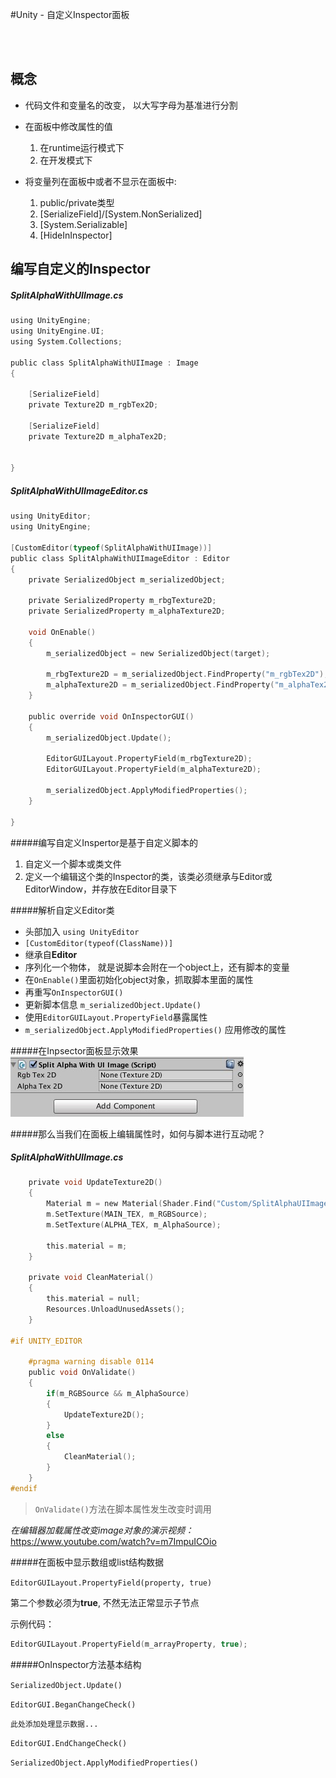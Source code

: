 #Unity - 自定义Inspector面板

</br>
</br>

## 概念
*	代码文件和变量名的改变， 以大写字母为基准进行分割
* 	在面板中修改属性的值
	1.	在runtime运行模式下
	2. 	在开发模式下

*	将变量列在面板中或者不显示在面板中:
	1. public/private类型
	2. [SerializeField]/[System.NonSerialized]
	3. [System.Serializable]
	4. [HideInInspector]
	
## 编写自定义的Inspector

##### SplitAlphaWithUIImage.cs
``` c sharp
using UnityEngine;
using UnityEngine.UI;
using System.Collections;

public class SplitAlphaWithUIImage : Image
{

    [SerializeField]
    private Texture2D m_rgbTex2D;

    [SerializeField]
    private Texture2D m_alphaTex2D;
    
    
}
```

##### SplitAlphaWithUIImageEditor.cs
``` c sharp
using UnityEditor;
using UnityEngine;

[CustomEditor(typeof(SplitAlphaWithUIImage))]
public class SplitAlphaWithUIImageEditor : Editor
{
    private SerializedObject m_serializedObject;

    private SerializedProperty m_rbgTexture2D;
    private SerializedProperty m_alphaTexture2D;

    void OnEnable()
    {
        m_serializedObject = new SerializedObject(target);

        m_rbgTexture2D = m_serializedObject.FindProperty("m_rgbTex2D");
        m_alphaTexture2D = m_serializedObject.FindProperty("m_alphaTex2D");
    }

    public override void OnInspectorGUI()
    {
        m_serializedObject.Update();

        EditorGUILayout.PropertyField(m_rbgTexture2D);
        EditorGUILayout.PropertyField(m_alphaTexture2D);

        m_serializedObject.ApplyModifiedProperties();
    }

}
```

#####编写自定义Inspertor是基于自定义脚本的
1.	自定义一个脚本或类文件
2.	定义一个编辑这个类的Inspector的类，该类必须继承与Editor或EditorWindow，并存放在Editor目录下

#####解析自定义Editor类
*	头部加入 `using UnityEditor`
* 	`[CustomEditor(typeof(ClassName))]`
*  继承自**Editor**
*  序列化一个物体， 就是说脚本会附在一个object上，还有脚本的变量
*  在`OnEnable()`里面初始化object对象，抓取脚本里面的属性
*  再重写`OnInspectorGUI()`
*  更新脚本信息 `m_serializedObject.Update()`
*  使用`EditorGUILayout.PropertyField`暴露属性
*  `m_serializedObject.ApplyModifiedProperties()` 应用修改的属性

#####在Inpsector面板显示效果
![](https://github.com/DanieWng/UnityNote/blob/master/sceneshot/Jietu20170321-143233.jpg?raw=true)

#####那么当我们在面板上编辑属性时，如何与脚本进行互动呢？

##### SplitAlphaWithUIImage.cs

```c sharp
    private void UpdateTexture2D()
    {
        Material m = new Material(Shader.Find("Custom/SplitAlphaUIImageShader") as Shader);
        m.SetTexture(MAIN_TEX, m_RGBSource);
        m.SetTexture(ALPHA_TEX, m_AlphaSource);

        this.material = m;
    }

    private void CleanMaterial()
    {
        this.material = null;
        Resources.UnloadUnusedAssets();
    }

#if UNITY_EDITOR

    #pragma warning disable 0114
    public void OnValidate()
    {
        if(m_RGBSource && m_AlphaSource)
        {
            UpdateTexture2D();
        }
        else
        {
            CleanMaterial();
        }
    }
#endif
```
>`OnValidate()`方法在脚本属性发生改变时调用

_在编辑器加载属性改变image对象的演示视频：_ <https://www.youtube.com/watch?v=m7ImpuICOio>

#####在面板中显示数组或list结构数据

`EditorGUILayout.PropertyField(property, true)`

第二个参数必须为**true**, 不然无法正常显示子节点
 
示例代码：

```c sharp
EditorGUILayout.PropertyField(m_arrayProperty, true);
```

#####OnInspector方法基本结构

`SerializedObject.Update()`

`EditorGUI.BeganChangeCheck()`

`此处添加处理显示数据...`

`EditorGUI.EndChangeCheck()`

`SerializedObject.ApplyModifiedProperties()`